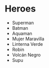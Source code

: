 # Heroes

* Superman
* Batman
* Aquaman
* Mujer Maravilla
* Linterna Verde
* Robin
* Volcán Negro
* Supu
